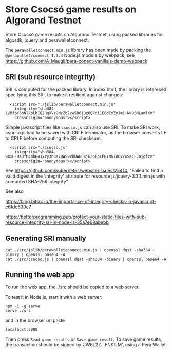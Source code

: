 # Store Csocsó game results on Algorand Testnet

Store Csocsó game results on Algorand Testnet, using packed libraries for algosdk, jquery and perawalletconnect.

The `perawalletconnect.min.js` library has been made by packing the `@perawallet/connect 1.3.4` Node.js module
by webpack, see https://github.com/A-Maugli/pera-conect-vanillajs-demo-webpack

## SRI (sub resource integrity)

SRI is computed for the packed library. In index.html, the library is refereced specifying this SRI, 
to make it resilient against changes:
```
  <script src="./jslib/perawalletconnect.min.js"
    integrity="sha384-1/BfpY6oNlkbLhIQ2HqXVz2NzZb2zw5D6iDz6Qkdi1E6dCxZyJm1+NN9SMLamlXm"
    crossorigin="anonymous"></script>
```

Simple javascript files like `csocso.js` can also use SRI. To make SRI work, csocso.js had to be saved 
with CRLF terminator, as the browser converts LF to CRLF before computing the SRI checksum. 
```
  <script src="./csocso.js"
    integrity="sha384-wXxHFUa3fMJmbH41xry3h3s7BWS9VkUWHE4j6ZoFpLPRYMGIB6v/oSaCFJajqfzm"
    crossorigin="anonymous"></script>
```

See https://github.com/kubernetes/website/issues/25414,
"Failed to find a valid digest in the 'integrity' attribute for resource js/jquery-3.3.1.min.js with computed SHA-256 integrity"

See also

https://blog.bitsrc.io/the-importance-of-integrity-checks-in-javascript-c6fde630e7
  
https://betterprogramming.pub/protect-your-static-files-with-sub-resource-integrity-sri-in-node-js-35a7e69abebb

## Generating SRI manually
```
cat ./src/jslib/perawalletconnect.min.js | openssl dgst -sha384 -binary | openssl base64 -A
cat ./src/csocso.js | openssl dgst -sha384 -binary | openssl base64 -A
```

## Running the web app
To run the web app, the ./src should be copied to a web server.

To test it in Node.js, start it with a web server:
```
npm -i -g serve
serve ./src
```
and in the browser url paste 
```
localhost:3000
```
Then press `Read game results` or `Save game result`.
To save game results, the transaction should be signed by 'JW6L2Z...FNKILM', using a Pera Wallet.
